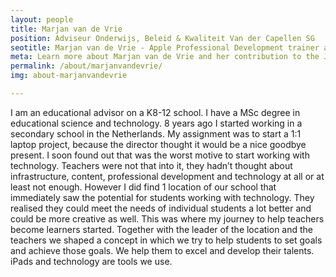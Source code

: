 ```yaml
---
layout: people
title: Marjan van de Vrie
position: Adviseur Onderwijs, Beleid & Kwaliteit Van der Capellen SG
seotitle: Marjan van de Vrie - Apple Professional Development trainer at Refresh.ed| Joy of Professional Learning
meta: Learn more about Marjan van de Vrie and her contribution to the Joy of Professional Learning
permalink: /about/marjanvandevrie/
img: about-marjanvandevrie

---
```


I am an educational advisor on a K8-12 school. I have a MSc degree in educational science and technology. 8 years ago I started working in a secondary school in the Netherlands. My assignment was to start a 1:1 laptop project, because the director thought it would be a nice goodbye present. I soon found out that was the worst motive to start working with technology. Teachers were not that into it, they hadn’t thought about infrastructure, content, professional development and technology at all or at least not enough. However I did find 1 location of our school that immediately saw the potential for students working with technology. They realised they could meet the needs of individual students a lot better and could be more creative as well. This was where my journey to help teachers become learners started. Together with the leader of the location and the teachers we shaped a concept in which we try to help students to set goals and achieve those goals. We help them to excel and develop their talents. iPads and technology are tools we use.
